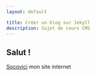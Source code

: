 ```yaml
---
layout: default

title: Créer un blog sur Jekyll
description: Sujet de cours CMS
---
```


## Salut !

[Socovici](https://socovici.free.fr) mon site internet